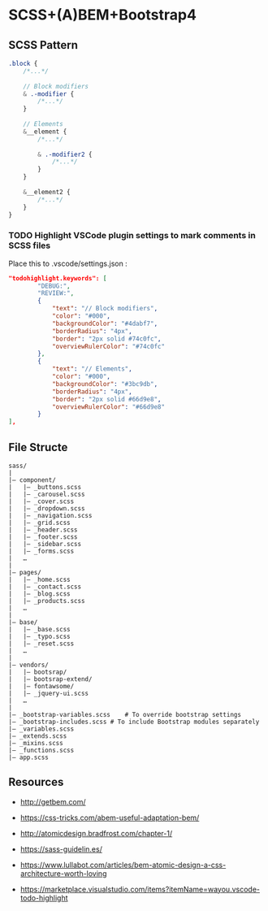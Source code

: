 # SCSS+(A)BEM+Bootstrap4

## SCSS Pattern

```scss
.block {
	/*...*/
	
	// Block modifiers
	& .-modifier {
		/*...*/
	}
	
	// Elements
	&__element {
		/*...*/
		
		& .-modifier2 {
			/*...*/
		}
	}
	
	&__element2 {
		/*...*/
	}
}

```
### TODO Highlight VSCode plugin settings to mark comments in SCSS files

Place this to .vscode/settings.json :

```json
"todohighlight.keywords": [
        "DEBUG:",
        "REVIEW:",
        {
            "text": "// Block modifiers",
            "color": "#000",
            "backgroundColor": "#4dabf7",
            "borderRadius": "4px",
            "border": "2px solid #74c0fc",
            "overviewRulerColor": "#74c0fc"
        },
        {
            "text": "// Elements",
            "color": "#000",
            "backgroundColor": "#3bc9db",
            "borderRadius": "4px",
            "border": "2px solid #66d9e8",
            "overviewRulerColor": "#66d9e8"
        }
],
```
## File Structe

```
sass/
|
|– component/
|   |– _buttons.scss
|   |– _carousel.scss 
|   |– _cover.scss 
|   |– _dropdown.scss
|   |– _navigation.scss
|   |– _grid.scss
|   |– _header.scss
|   |– _footer.scss
|   |– _sidebar.scss
|   |– _forms.scss
|   …  
|
|– pages/
|   |– _home.scss
|   |– _contact.scss
|   |– _blog.scss
|   |– _products.scss
|   …  
|
|– base/
|   |– _base.scss
|   |– _typo.scss
|   |– _reset.scss
|   …
|
|– vendors/
|   |– bootsrap/
|   |– bootsrap-extend/
|   |– fontawsome/
|   |– _jquery-ui.scss
|   …
|
|– _bootstrap-variables.scss	# To override bootstrap settings
|– _bootstrap-includes.scss	# To include Bootstrap modules separately
|– _variables.scss
|– _extends.scss
|– _mixins.scss
|– _functions.scss
|– app.scss  
```

## Resources

* http://getbem.com/
* https://css-tricks.com/abem-useful-adaptation-bem/
* http://atomicdesign.bradfrost.com/chapter-1/
* https://sass-guidelin.es/
* https://www.lullabot.com/articles/bem-atomic-design-a-css-architecture-worth-loving

* https://marketplace.visualstudio.com/items?itemName=wayou.vscode-todo-highlight

